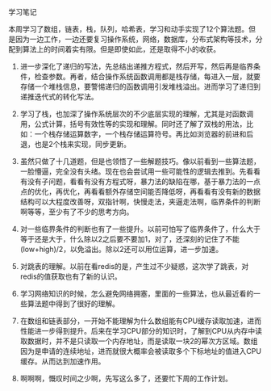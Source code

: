 学习笔记

本周学习了数组，链表，栈，队列，哈希表，学习和动手实现了12个算法题。但是因为一边工作，一边还要复习操作系统，网络，数据库，分布式架构等技术，分配到算法上的时间着实有限。但是即使如此，还是取得不小的收获。
    
1. 进一步深化了递归的写法，先总结出递推方程式，然后开写，然后再是临界条件，检查参数。再者，结合操作系统函数调用都是栈存储，每进入一层，就要存储一个堆栈信息，要警惕递归的函数调用引发堆栈溢出。进而学习了递归到递推迭代式的转化写法。

2. 学习了栈，也加深了操作系统层次的不少底层实现的理解，尤其是对函数调用，公式计算，括号有效性等的实现和理解。同时还了解了双栈的用法，比如：一个栈存储运算数字，一个栈存储运算符号。再比如浏览器的前进和后退，也是2个栈来实现，同步更新。

3. 虽然只做了十几道题，但是也领悟了一些解题技巧。像以前看到一些算法题，一脸懵逼，完全没有头绪。现在也会尝试用一些可能性的逻辑去推到。先看看有没有子问题，看看有没有方程式呀，暴力法的缺陷在哪，基于暴力法的一点点的优化，再优化，再看看额外存储空间能否降低呀，再看看有没有新的数据结构可以大程度改善呀，双指针啊，快慢走法，夹逼走法啊，临界条件的判断啊等等，至少有了不少的思考方向。

4. 对一些临界条件的判断也有了一些提升。以前可怕写了临界条件了，什么大于等于还是大于，什么除以2之后要不要加1，对了，还深刻的记住了不能(low+high)/2，以免溢出。除以2还可以用位运算，进一步加速。

5. 对跳表的理解。以前在看redis的是，产生过不少疑惑，这次学了跳表，对redis的值获取也有了新的认识。

6. 学习网络知识的时候，怎么避免网络拥塞，里面的一些算法，也从最近看的一些算法题中得到了很好的理解。

7. 在数组和链表部分，一开始不能理解为什么数组能有CPU缓存读取加速，进而性能进一步得到提升。后来在学习CPU部分的知识时，了解到CPU从内存中读取数据时，并不是只读取一个内存地址，而是读取一块2的幂次方区域。数组因为是申请的连续地址，进而就很大概率会被读取多个下标地址的值进入CPU缓存。从而达到加速作用。

8. 啊啊啊，慨叹时间之少啊，先写这么多了，还要忙下周的工作计划。